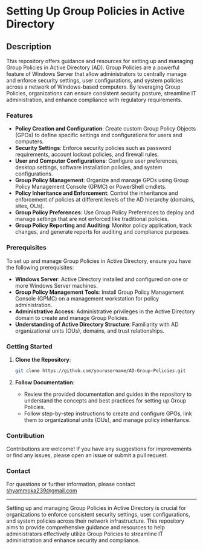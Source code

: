 # Setting Up Group Policies in Active Directory

## Description

This repository offers guidance and resources for setting up and managing Group Policies in Active Directory (AD). Group Policies are a powerful feature of Windows Server that allow administrators to centrally manage and enforce security settings, user configurations, and system policies across a network of Windows-based computers. By leveraging Group Policies, organizations can ensure consistent security posture, streamline IT administration, and enhance compliance with regulatory requirements.

### Features

- **Policy Creation and Configuration**: Create custom Group Policy Objects (GPOs) to define specific settings and configurations for users and computers.
- **Security Settings**: Enforce security policies such as password requirements, account lockout policies, and firewall rules.
- **User and Computer Configurations**: Configure user preferences, desktop settings, software installation policies, and system configurations.
- **Group Policy Management**: Organize and manage GPOs using Group Policy Management Console (GPMC) or PowerShell cmdlets.
- **Policy Inheritance and Enforcement**: Control the inheritance and enforcement of policies at different levels of the AD hierarchy (domains, sites, OUs).
- **Group Policy Preferences**: Use Group Policy Preferences to deploy and manage settings that are not enforced like traditional policies.
- **Group Policy Reporting and Auditing**: Monitor policy application, track changes, and generate reports for auditing and compliance purposes.

### Prerequisites

To set up and manage Group Policies in Active Directory, ensure you have the following prerequisites:

- **Windows Server**: Active Directory installed and configured on one or more Windows Server machines.
- **Group Policy Management Tools**: Install Group Policy Management Console (GPMC) on a management workstation for policy administration.
- **Administrative Access**: Administrative privileges in the Active Directory domain to create and manage Group Policies.
- **Understanding of Active Directory Structure**: Familiarity with AD organizational units (OUs), domains, and trust relationships.

### Getting Started

1. **Clone the Repository**:
   ```sh
   git clone https://github.com/yourusername/AD-Group-Policies.git
   ```

2. **Follow Documentation**:
   - Review the provided documentation and guides in the repository to understand the concepts and best practices for setting up Group Policies.
   - Follow step-by-step instructions to create and configure GPOs, link them to organizational units (OUs), and manage policy inheritance.

### Contribution

Contributions are welcome! If you have any suggestions for improvements or find any issues, please open an issue or submit a pull request.

### Contact

For questions or further information, please contact shyammoka239@gmail.com

---

Setting up and managing Group Policies in Active Directory is crucial for organizations to enforce consistent security settings, user configurations, and system policies across their network infrastructure. This repository aims to provide comprehensive guidance and resources to help administrators effectively utilize Group Policies to streamline IT administration and enhance security and compliance.
